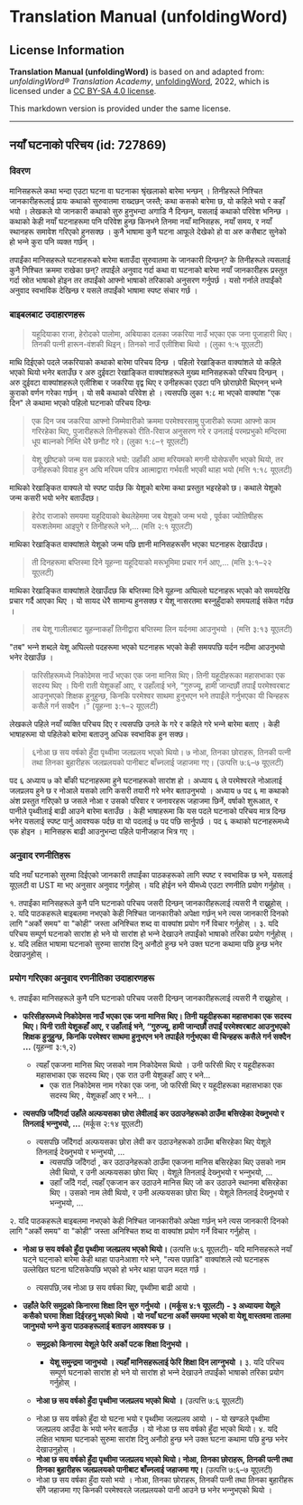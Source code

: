 # Translation Manual (unfoldingWord)

## License Information

**Translation Manual (unfoldingWord)** is based on and adapted from: _unfoldingWord® Translation Academy_, [unfoldingWord](https://unfoldingword.org/utw), 2022, which is licensed under a [CC BY-SA 4.0 license](https://creativecommons.org/licenses/by-sa/4.0/legalcode.en).

This markdown version is provided under the same license.



--------------------------------

## नयाँ घटनाको परिचय (id: 727869)

### विवरण

मानिसहरूले कथा भन्दा एउटा घटना वा घटनाका श्रृंखलाको बारेमा भन्छन् । तिनीहरूले निश्‍चित जानकारीहरूलाई प्रायः कथाको सुरुवातमा राख्दछन् जस्तै; कथा कसको बारेमा छ, यो कहिले भयो र कहाँ भयो । लेखकले यो जानकारी कथाको सुरु हुनुभन्दा अगाडि नै दिन्छन्, यसलाई कथाको परिवेश भनिन्छ । कथाको केही नयाँ घटनाहरूमा पनि परिवेश हुन्छ किनभने तिनमा नयाँ मानिसहरू, नयाँ समय, र नयाँ स्थानहरू समावेश गरिएको हुनसक्छ । कुनै भाषामा कुनै घटना आफूले देखेको हो वा अरु कसैबाट सुनेको हो भन्‍ने कुरा पनि व्यक्त गर्छन् ।

तपाईंका मानिसहरूले घटनाहरूको बारेमा बताउँदा सुरुवातमा के जानकारी दिन्छन्? के तिनीहरूले त्यसलाई कुनै निश्‍चित क्रममा राखेका छन्? तपाईंले अनुवाद गर्दा कथा वा घटनाको बारेमा नयाँ जानकारीहरू प्रस्तुत गर्दा स्रोत भाषाको होइन तर तपाईंको आफ्नो भाषाको तरिकाको अनुसरण गर्नुपर्छ । यसो गर्नाले तपाईंको अनुवाद स्वभाविक देखिन्छ र यसले तपाईंको भाषामा स्पष्ट संचार गर्छ ।

### बाइबलबाट उदाहारणहरू

> यहूदियाका राजा, हेरोदको पालोमा, अबियाका दलका जकरिया नाउँ भएका एक जना पूजाहारी थिए। तिनकी पत्‍नी हारून\-वंशकी थिइन्‌। तिनको नाउँ एलीशिबा थियो । (लुका १:५ यूएलटी)

माथि दिईएको पदले जकरियाको कथाको बारेमा परिचय दिन्छ । पहिलो रेखाङ्कित वाक्यांशले यो कहिले भएको थियो भनेर बताउँछ र अरु दुईवटा रेखाङ्कित वाक्यांशहरूले मुख्य मानिसहरूको परिचय दिन्छन् । अरु दुईवटा वाक्यांशहरूले एलीशिबा र जकरिया वृद्व थिए र उनीहरूका एउटा पनि छोराछोरी थिएनन् भन्‍ने कुराको वर्णन गरेका गर्छन् । यो सबै कथाको परिवेश हो । त्यसपछि लुका १:८ मा भएको वाक्यांश "एक दिन" ले कथामा भएको पहिलो घटनाको परिचय दिन्छः

> एक दिन जब जकरिया आफ्नो जिम्मेवारीको क्रममा परमेश्‍वरसामु पुजारीको रूपमा आफ्नो काम गरिरहेका थिए, पुजारीहरूले तिनीहरूको रीति\-रिवाज अनुसरण गरे र उनलाई परमप्रभुको मन्दिरमा धूप बाल्नको निम्ति धेरै छनौट गरे। (लुका १:८–९ यूएलटी)

> येशू ख्रीष्‍टको जन्‍म यस प्रकारले भयो: उहाँकी आमा मरियमको मगनी योसेफसँग भएको थियो, तर उनीहरूको विवाह हुन अघि मरियम पवित्र आत्‍माद्वारा गर्भवती भएकी थाहा भयो (मत्ति १:१८ यूएलटी)

माथिको रेखाङ्कित वाक्यले यो स्पष्ट पार्दछ कि येशूको बारेमा कथा प्रस्तुत भइरहेको छ। कथाले येशूको जन्म कसरी भयो भनेर बताउँदछ।

> हेरोद राजाको समयमा यहूदियाको बेथलेहेममा जब येशूको जन्‍म भयो , पूर्वका ज्‍योतिषीहरू यरूशलेममा आइपुगे र तिनीहरूले भने,... (मत्ति २:१ यूएलटी)

माथिका रेखाङ्कित वाक्यांशले येशूको जन्म पछि ज्ञानी मानिसहरूसँग भएका घटनाहरू देखाउँदछ।

> ती दिनहरूमा बप्तिस्मा दिने यूहन्‍ना यहूदियाको मरूभूमिमा प्रचार गर्न आए,... (मत्ति ३:१–२२ यूएलटी)

माथिका रेखाङ्कित वाक्यांशले देखाउँदछ कि बप्‍तिस्मा दिने यूहन्‍ना अघिल्लो घटनाहरू भएको को समयदेखि प्रचार गर्दै आएका थिए । यो सायद धेरै सामान्य हुनसक्छ र येशू नासरतमा बस्‍नुहुँदाको समयलाई संकेत गर्दछ ।

> तब येशू गालीलबाट यूहन्‍नाकहाँ तिनीद्वारा बप्‍तिस्‍मा लिन यर्दनमा आउनुभयो । (मत्ति ३:१३ यूएलटी)

"तब" भन्‍ने शब्दले येशू अघिल्लो पदहरूमा भएको घटनाहरू भएको केही समयपछि यर्दन नदीमा आउनुभयो भनेर देखाउँछ ।

> फरिसीहरूमध्‍ये निकोदेमस नाउँ भएका एक जना मानिस थिए। तिनी यहूदीहरूका महासभाका एक सदस्‍य थिए । यिनी राती येशूकहाँ आए, र उहाँलाई भने, “गुरुज्‍यू, हामी जान्‍दछौं तपाईं परमेश्‍वरबाट आउनुभएको शिक्षक हुनुहुन्‍छ, किनकि परमेश्‍वर साथमा हुनुभएन भने तपाईंले गर्नुभएका यी चिन्‍हहरू कसैले गर्न सक्‍दैन ।” (यूहन्‍ना ३:१–२ यूएलटी)

लेखकले पहिले नयाँ व्यक्ति परिचय दिए र त्यसपछि उनले के गरे र कहिले गरे भन्‍ने बारेमा बताए । केही भाषाहरूमा यो पहिलेको बारेमा बताउनु अधिक स्वभाविक हुन सक्छ।

> ६नोआ छ सय वर्षको हुँदा पृथ्‍वीमा जलप्रलय भएको थियो। ७ नोआ, तिनका छोराहरू, तिनकी पत्‍नी तथा तिनका बुहारीहरू जलप्रलयको पानीबाट बाँच्‍नलाई जहाजमा गए। (उत्पत्ति ७:६–७ यूएलटी)

पद ६ अध्याय ७ को बाँकी घटनाहरूमा हुने घटनाहरूको सारांश हो । अध्याय ६ ले परमेश्‍वरले नोआलाई जलप्रलय हुने छ र नोआले यसको लागि कसरी तयारी गरे भनेर बताउनुभयो । अध्याय ७ पद ६ मा कथाको अंश प्रस्तुत गरिएको छ जसले नोआ र उसको परिवार र जनावरहरू जहाजमा छिर्ने, वर्षाको शुरूआत, र पानीले पृथ्वीलाई बाढी आउने बारेमा बताउँछ । केही भाषाहरूमा कि यस पदले घटनाको परिचय मात्र दिन्छ भनेर यसलाई स्पष्ट पार्नु आवश्यक पर्दछ वा यो पदलाई ७ पद पछि सार्नुपर्छ । पद ६ कथाको घटनाहरूमध्ये एक होइन । मानिसहरू बाढी आउनुभन्दा पहिले पानीजहाज भित्र गए ।

### अनुवाद रणनीतिहरू

यदि नयाँ घटनाको सुरुमा दिईएको जानकारी तपाईंका पाठकहरूको लागि स्पष्ट र स्वभाविक छ भने, यसलाई यूएलटी वा UST मा भए अनुसार अनुवाद गर्नुहोस् । यदि होईन भने यीमध्ये एउटा रणनीति प्रयोग गर्नुहोस् ।

१. तपाईंका मानिसहरूले कुनै पनि घटनाको परिचय जसरी दिन्छन् जानकारीहरूलाई त्यसरी नै राख्नुहोस् । २. यदि पाठकहरूले बाइबलमा नभएको केही निश्‍चित जानकारीको अपेक्षा गर्छन् भने त्यस जानकारी दिनको लागि "अर्को समय" वा "कोही" जस्ता अनिश्‍चित शब्द वा वाक्यांश प्रयोग गर्ने विचार गर्नुहोस् । ३. यदि परिचय सम्पूर्ण घटनाको सारांश हो भने यो सारांश हो भन्‍ने देखाउने तपाईंको भाषाको तरिका प्रयोग गर्नुहोस् । ४. यदि लक्षित भाषामा घटनाको सुरुमा सारांश दिनु अनौठो हुन्छ भने उक्त घटना कथामा पछि हुन्छ भनेर देखाउनुहोस् ।

### प्रयोग गरिएका अनुवाद रणनीतिका उदाहारणहरू

१. तपाईंका मानिसहरूले कुनै पनि घटनाको परिचय जसरी दिन्छन् जानकारीहरूलाई त्यसरी नै राख्नुहोस् ।

* **फरिसीहरूमध्‍ये निकोदेमस नाउँ भएका एक जना मानिस थिए। तिनी यहूदीहरूका महासभाका एक सदस्‍य थिए। यिनी राती येशूकहाँ आए, र उहाँलाई भने, “गुरुज्‍यू, हामी जान्‍दछौं तपाईं परमेश्‍वरबाट आउनुभएको शिक्षक हुनुहुन्‍छ, किनकि परमेश्‍वर साथमा हुनुभएन भने तपाईंले गर्नुभएका यी चिन्‍हहरू कसैले गर्न सक्‍दैन ...** (यूहन्‍ना ३:१,२)

    + त्यहाँ एकजना मानिस थिए जसको नाम निकोदेमस थियो । उनी फरिसी थिए र यहूदीहरूका महासभाका एक सदस्‍य थिए। एक रात उनी येशूकहाँ आए र भने...
        + एक रात निकोदेमस नाम गरेका एक जना, जो फरिसी थिए र यहूदीहरूका महासभाका एक सदस्‍य थिए , येशूकहाँ आए र भने... ।
* **त्‍यसपछि जाँदैगर्दा उहाँले अल्‍फयसका छोरा लेवीलाई कर उठाउनेहरूको ठाउँमा बसिरहेका देख्‍नुभयो र तिनलाई भन्‍नुभयो, ...** (मर्कूस २:१४ यूएलटी)

    + त्यसपछि जाँदैगर्दा अल्‍फयसका छोरा लेवी कर उठाउनेहरूको ठाउँमा बसिरहेका थिए येशूले तिनलाई देख्‍नुभयो र भन्‍नुभयो, ...
        + त्यसपछि जाँदैगर्दा , कर उठाउनेहरूको ठाउँमा एकजना मानिस बसिरहेका थिए उसको नाम लेवी थियो, र उनी अल्‍फयसका छोरा थिए । येशूले तिनलाई देख्‍नुभयो र भन्‍नुभयो, ...
        + उहााँ जाँदै गर्दा, त्यहाँ एकजान कर उठाउने मानिस थिए जो कर उठाउने स्थानमा बसिरहेका थिए । उसको नाम लेवी थियो, र उनी अल्‍फयसका छोरा थिए । येशूले तिनलाई देख्‍नुभयो र भन्‍नुभयो, ...

२. यदि पाठकहरूले बाइबलमा नभएको केही निश्‍चित जानकारीको अपेक्षा गर्छन् भने त्यस जानकारी दिनको लागि "अर्को समय" वा "कोही" जस्ता अनिश्‍चित शब्द वा वाक्यांश प्रयोग गर्ने विचार गर्नुहोस् ।

* **नोआ छ सय वर्षको हुँदा पृथ्‍वीमा जलप्रलय भएको थियो।** (उत्पत्ति ७:६ यूएलटी)\- यदि मानिसहरूले नयाँ घट्ने घट्नाको बारेमा केही थाहा पाउनेआशा गरे भने, "त्यस पछाडि" वाक्यांशले त्यो घटनाहरू उल्लेखित घटना घटिसकेपछि भएको हो भनेर थाहा पाउन मदत गर्छ ।

    + त्यसपछि,जब नोआ छ सय वर्षका थिए, पृथ्वीमा बाढी आयो ।
* **उहाँले फेरि समुद्रको किनारमा शिक्षा दिन सुरु गर्नुभयो । (मर्कूस ४:१ यूएलटी) \- ३ अध्यायमा येशूले कसैको घरमा शिक्षा दिईरहनु भएको थियो । यो नयाँ घटना अर्को समयमा भएको वा येशू वास्तवमा तालमा जानुभयो भन्‍ने कुरा पाठकहरूलाई बताउन आवश्यक छ ।**

    + **समुद्रको किनारमा येशूले फेरि अर्को पटक शिक्षा दिनुभयो ।**
        + **येशू समु्न्द्रमा जानुभयो । त्यहाँ मानिसहरूलाई फेरि शिक्षा दिन लाग्‍नुभयो ।**
        ३. यदि परिचय सम्पूर्ण घटनाको सारांश हो भने यो सारांश हो भन्‍ने देखाउने तपाईंको भाषाको तरिका प्रयोग गर्नुहोस् ।

    + **नोआ छ सय वर्षको हुँदा पृथ्‍वीमा जलप्रलय भएको थियो ।** (उत्पत्ति ७:६ यूएलटी)

    - नोआ छ सय वर्षको हुँदा यो घटना भयो र पृथ्‍वीमा जलप्रलय आयो ।
                - यो खण्डले पृथ्‍वीमा जलप्रलय आउँदा के भयो भनेर बताउँछ । यो नोआ छ सय वर्षको हुँदा भएको थियो।
        ४. यदि लक्षित भाषामा घटनाको सुरुमा सारांश दिनु अनौठो हुन्छ भने उक्त घटना कथामा पछि हुन्छ भनेर देखाउनुहोस् ।

    + **नोआ छ सय वर्षको हुँदा पृथ्‍वीमा जलप्रलय भएको थियो। नोआ, तिनका छोराहरू, तिनकी पत्‍नी तथा तिनका बुहारीहरू जलप्रलयको पानीबाट बाँच्‍नलाई जहाजमा गए।** (उत्पत्ति ७:६–७ यूएलटी)

    - नोआ छ सय वर्षका हुँदा यसो भयो । नोआ, तिनका छोराहरू, तिनकी पत्‍नी तथा तिनका बुहारीहरू सँगै जहाजमा गए किनकी परमेश्‍वरले जलप्रलयको पानी आउने छ भनेर भन्‍नुभएको थियो ।


